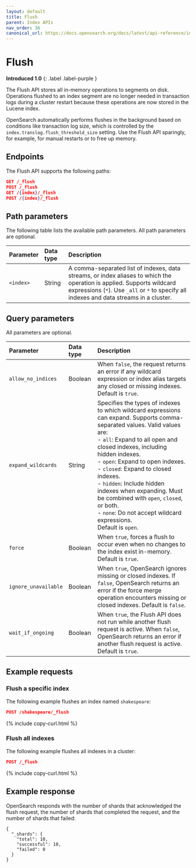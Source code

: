 ```yaml
---
layout: default
title: Flush
parent: Index APIs
nav_order: 36
canonical_url: https://docs.opensearch.org/docs/latest/api-reference/index-apis/flush/
---
```


# Flush

**Introduced 1.0**
{: .label .label-purple }

The Flush API stores all in-memory operations to segments on disk. Operations flushed to an index segment are no longer needed in transaction logs during a cluster restart because these operations are now stored in the Lucene index. 

OpenSearch automatically performs flushes in the background based on conditions like transaction log size, which is controlled by the `index.translog.flush_threshold_size` setting. Use the Flush API sparingly, for example, for manual restarts or to free up memory.

## Endpoints

The Flush API supports the following paths:

```json
GET /_flush
POST /_flush
GET /{index}/_flush
POST /{index}/_flush
```

## Path parameters

The following table lists the available path parameters. All path parameters are optional.

| Parameter | Data type | Description |
| :--- | :--- | :--- |
| `<index>` | String | A comma-separated list of indexes, data streams, or index aliases to which the operation is applied. Supports wildcard expressions (`*`). Use `_all` or `*` to specify all indexes and data streams in a cluster. |

## Query parameters

All parameters are optional.

| Parameter | Data type | Description |
| :--- | :--- | :--- |
| `allow_no_indices` | Boolean | When `false`, the request returns an error if any wildcard expression or index alias targets any closed or missing indexes. Default is `true`. |
| `expand_wildcards` | String | Specifies the types of indexes to which wildcard expressions can expand. Supports comma-separated values. Valid values are: <br> - `all`: Expand to all open and closed indexes, including hidden indexes. <br> - `open`: Expand to open indexes. <br> - `closed`: Expand to closed indexes. <br> - `hidden`: Include hidden indexes when expanding. Must be combined with `open`, `closed`, or both. <br> - `none`: Do not accept wildcard expressions. <br> Default is `open`. |
| `force` | Boolean | When `true`, forces a flush to occur even when no changes to the index exist in-memory. Default is `true`. |
| `ignore_unavailable` | Boolean | When `true`, OpenSearch ignores missing or closed indexes. If `false`, OpenSearch returns an error if the force merge operation encounters missing or closed indexes. Default is `false`. |
| `wait_if_ongoing` | Boolean | When `true`, the Flush API does not run while another flush request is active. When `false`, OpenSearch returns an error if another flush request is active. Default is `true`. |

## Example requests

### Flush a specific index

The following example flushes an index named `shakespeare`:

```json
POST /shakespeare/_flush
```
{% include copy-curl.html %}


### Flush all indexes

The following example flushes all indexes in a cluster:

```json
POST /_flush
```
{% include copy-curl.html %}

## Example response

OpenSearch responds with the number of shards that acknowledged the flush request, the number of shards that completed the request, and the number of shards that failed:

```
{
  "_shards": {
    "total": 10,
    "successful": 10,
    "failed": 0
  }
}
```


